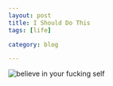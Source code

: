 ```yaml
---
layout: post
title: I Should Do This
tags: [life]

category: blog

---
```



![believe in your fucking self](https://dl.dropboxusercontent.com/u/637900/fucking-poster-on-jony-ive-wall.jpg)
